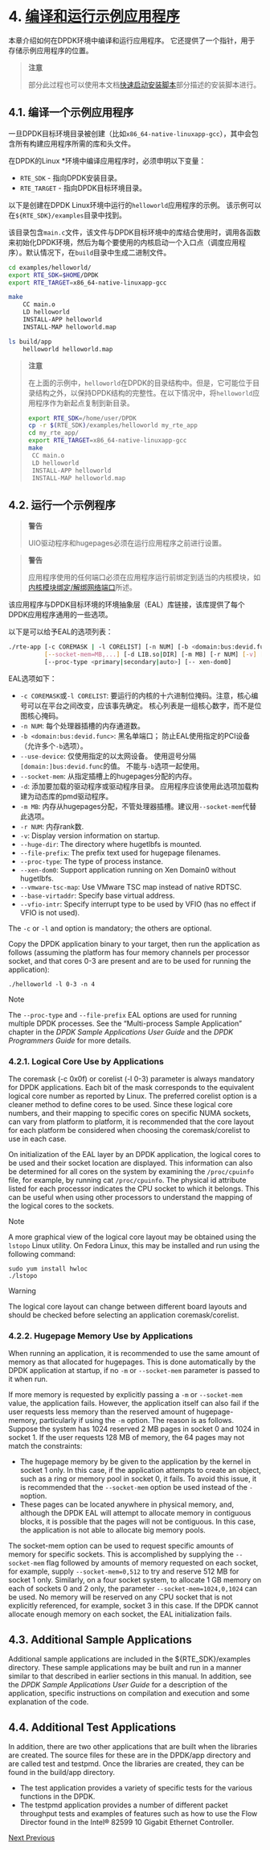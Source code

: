 # 4. [编译和运行示例应用程序](http://dpdk.org/doc/guides/linux_gsg/build_sample_apps.html)

本章介绍如何在DPDK环境中编译和运行应用程序。 它还提供了一个指针，用于存储示例应用程序的位置。

> **注意**
>
> 部分此过程也可以使用本文档[快速启动安装脚本](https://github.com/answerwa/DPDK-translation/blob/master/针对Linux的入门指南/6.%20快速启动安装脚本.md)部分描述的安装脚本进行。

## 4.1. 编译一个示例应用程序

一旦DPDK目标环境目录被创建（比如`x86_64-native-linuxapp-gcc`），其中会包含所有构建应用程序所需的库和头文件。

在DPDK的Linux *环境中编译应用程序时，必须申明以下变量：

- `RTE_SDK` - 指向DPDK安装目录。
- `RTE_TARGET` - 指向DPDK目标环境目录。

以下是创建在DPDK Linux环境中运行的`helloworld`应用程序的示例。 该示例可以在`${RTE_SDK}/examples`目录中找到。

该目录包含`main.c`文件，该文件与DPDK目标环境中的库结合使用时，调用各函数来初始化DPDK环境，然后为每个要使用的内核启动一个入口点（调度应用程序）。默认情况下，在`build`目录中生成二进制文件。

```sh
cd examples/helloworld/
export RTE_SDK=$HOME/DPDK
export RTE_TARGET=x86_64-native-linuxapp-gcc

make
    CC main.o
    LD helloworld
    INSTALL-APP helloworld
    INSTALL-MAP helloworld.map

ls build/app
    helloworld helloworld.map
```

> **注意**
>
> 在上面的示例中，`helloworld`在DPDK的目录结构中。但是，它可能位于目录结构之外，以保持DPDK结构的完整性。在以下情况中，将`helloworld`应用程序作为新起点复制到新目录。
>
> ```sh
> export RTE_SDK=/home/user/DPDK
> cp -r $(RTE_SDK)/examples/helloworld my_rte_app
> cd my_rte_app/
> export RTE_TARGET=x86_64-native-linuxapp-gcc
> make
>  CC main.o
>  LD helloworld
>  INSTALL-APP helloworld
>  INSTALL-MAP helloworld.map
> ```


## 4.2. 运行一个示例程序

> **警告**
>
> UIO驱动程序和hugepages必须在运行应用程序之前进行设置。

> **警告**
>
> 应用程序使用的任何端口必须在应用程序运行前绑定到适当的内核模块，如[内核模块绑定/解绑网络端口](https://github.com/answerwa/DPDK-translation/blob/master/%E9%92%88%E5%AF%B9Linux%E7%9A%84%E5%85%A5%E9%97%A8%E6%8C%87%E5%8D%97/3.%20%E4%BB%8E%E6%BA%90%E7%A0%81%E7%BC%96%E8%AF%91DPDK%E7%9B%AE%E6%A0%87.md#36-内核模块绑定解绑网络端口)所述。   

该应用程序与DPDK目标环境的环境抽象层（EAL）库链接，该库提供了每个DPDK应用程序通用的一些选项。

以下是可以给予EAL的选项列表：

```sh
./rte-app [-c COREMASK | -l CORELIST] [-n NUM] [-b <domain:bus:devid.func>] \
          [--socket-mem=MB,...] [-d LIB.so|DIR] [-m MB] [-r NUM] [-v] [--file-prefix] \
          [--proc-type <primary|secondary|auto>] [-- xen-dom0]
```

EAL选项如下：

- `-c COREMASK`或`-l CORELIST`: 要运行的内核的十六进制位掩码。注意，核心编号可以在平台之间改变，应该事先确定。 核心列表是一组核心数字，而不是位图核心掩码。
- `-n NUM`: 每个处理器插槽的内存通道数。
- `-b <domain:bus:devid.func>`: 黑名单端口； 防止EAL使用指定的PCI设备（允许多个`-b`选项）。
- `--use-device`: 仅使用指定的以太网设备。 使用逗号分隔`[domain:]bus:devid.func`的值。 不能与`-b`选项一起使用。
- `--socket-mem`: 从指定插槽上的hugepages分配的内存。
- `-d`: 添加要加载的驱动程序或驱动程序目录。 应用程序应该使用此选项加载构建为动态库的pmd驱动程序。
- `-m MB`: 内存从hugepages分配，不管处理器插槽。建议用`--socket-mem`代替此选项。
- `-r NUM`: 内存rank数.
- `-v`: Display version information on startup.
- `--huge-dir`: The directory where hugetlbfs is mounted.
- `--file-prefix`: The prefix text used for hugepage filenames.
- `--proc-type`: The type of process instance.
- `--xen-dom0`: Support application running on Xen Domain0 without hugetlbfs.
- `--vmware-tsc-map`: Use VMware TSC map instead of native RDTSC.
- `--base-virtaddr`: Specify base virtual address.
- `--vfio-intr`: Specify interrupt type to be used by VFIO (has no effect if VFIO is not used).

The `-c` or `-l` and option is mandatory; the others are optional.

Copy the DPDK application binary to your target, then run the application as follows (assuming the platform has four memory channels per processor socket, and that cores 0-3 are present and are to be used for running the application):

```
./helloworld -l 0-3 -n 4

```

Note

The `--proc-type` and `--file-prefix` EAL options are used for running multiple DPDK processes. See the “Multi-process Sample Application” chapter in the *DPDK Sample Applications User Guide* and the *DPDK Programmers Guide* for more details.

### 4.2.1. Logical Core Use by Applications

The coremask (-c 0x0f) or corelist (-l 0-3) parameter is always mandatory for DPDK applications. Each bit of the mask corresponds to the equivalent logical core number as reported by Linux. The preferred corelist option is a cleaner method to define cores to be used. Since these logical core numbers, and their mapping to specific cores on specific NUMA sockets, can vary from platform to platform, it is recommended that the core layout for each platform be considered when choosing the coremask/corelist to use in each case.

On initialization of the EAL layer by an DPDK application, the logical cores to be used and their socket location are displayed. This information can also be determined for all cores on the system by examining the `/proc/cpuinfo` file, for example, by running cat `/proc/cpuinfo`. The physical id attribute listed for each processor indicates the CPU socket to which it belongs. This can be useful when using other processors to understand the mapping of the logical cores to the sockets.

Note

A more graphical view of the logical core layout may be obtained using the `lstopo` Linux utility. On Fedora Linux, this may be installed and run using the following command:

```
sudo yum install hwloc
./lstopo

```

Warning

The logical core layout can change between different board layouts and should be checked before selecting an application coremask/corelist.

### 4.2.2. Hugepage Memory Use by Applications

When running an application, it is recommended to use the same amount of memory as that allocated for hugepages. This is done automatically by the DPDK application at startup, if no `-m` or `--socket-mem` parameter is passed to it when run.

If more memory is requested by explicitly passing a `-m` or `--socket-mem` value, the application fails. However, the application itself can also fail if the user requests less memory than the reserved amount of hugepage-memory, particularly if using the `-m` option. The reason is as follows. Suppose the system has 1024 reserved 2 MB pages in socket 0 and 1024 in socket 1. If the user requests 128 MB of memory, the 64 pages may not match the constraints:

- The hugepage memory by be given to the application by the kernel in socket 1 only. In this case, if the application attempts to create an object, such as a ring or memory pool in socket 0, it fails. To avoid this issue, it is recommended that the `--socket-mem` option be used instead of the `-m`option.
- These pages can be located anywhere in physical memory, and, although the DPDK EAL will attempt to allocate memory in contiguous blocks, it is possible that the pages will not be contiguous. In this case, the application is not able to allocate big memory pools.

The socket-mem option can be used to request specific amounts of memory for specific sockets. This is accomplished by supplying the `--socket-mem` flag followed by amounts of memory requested on each socket, for example, supply `--socket-mem=0,512` to try and reserve 512 MB for socket 1 only. Similarly, on a four socket system, to allocate 1 GB memory on each of sockets 0 and 2 only, the parameter `--socket-mem=1024,0,1024` can be used. No memory will be reserved on any CPU socket that is not explicitly referenced, for example, socket 3 in this case. If the DPDK cannot allocate enough memory on each socket, the EAL initialization fails.

## 4.3. Additional Sample Applications

Additional sample applications are included in the ${RTE_SDK}/examples directory. These sample applications may be built and run in a manner similar to that described in earlier sections in this manual. In addition, see the *DPDK Sample Applications User Guide* for a description of the application, specific instructions on compilation and execution and some explanation of the code.

## 4.4. Additional Test Applications

In addition, there are two other applications that are built when the libraries are created. The source files for these are in the DPDK/app directory and are called test and testpmd. Once the libraries are created, they can be found in the build/app directory.

- The test application provides a variety of specific tests for the various functions in the DPDK.
- The testpmd application provides a number of different packet throughput tests and examples of features such as how to use the Flow Director found in the Intel® 82599 10 Gigabit Ethernet Controller.

[Next ](http://dpdk.org/doc/guides/linux_gsg/enable_func.html)[ Previous](http://dpdk.org/doc/guides/linux_gsg/build_dpdk.html)
```

```